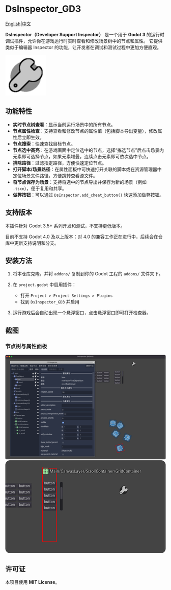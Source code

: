 # DsInspector_GD3

[English](README.md)|[中文](README_zh.md)

**DsInspector（Developer Support Inspector）** 是一个用于 **Godot 3** 的运行时调试插件，允许你在游戏运行时实时查看和修改场景树中的节点和属性。
它提供类似于编辑器 Inspector 的功能，让开发者在调试和测试过程中更加方便直观。

![screenshot](addons/ds_inspector_gd3/Icon.png)

## 功能特性

* **实时节点树查看**：显示当前运行场景中的所有节点。
* **节点属性检查**：支持查看和修改节点的属性值（包括脚本导出变量），修改属性后立即生效。
* **节点搜索**：快速查找目标节点。
* **节点选中高亮**：在游戏画面中定位选中的节点，选择“拣选节点”后点击场景内元素即可选择节点，如果元素堆叠，连续点击元素即可依次选中节点。
* **排除路径**：过滤指定路径，方便快速定位节点。
* **打开脚本/场景路径**：在属性面板中可快速打开关联的脚本或在资源管理器中定位场景文件路径，方便跳转查看源文件。
* **将节点保存为场景**：支持将选中的节点导出并保存为新的场景（例如 `.tscn`），便于复用和共享。
* **做弊按钮**：可以通过 `DsInspector.add_cheat_button()` 快速添加做弊按钮。

## 支持版本

本插件针对 Godot 3.5+ 系列开发和测试，不支持更低版本。

目前不支持 Godot 4.0 及以上版本：对 4.0 的兼容工作正在进行中，后续会在仓库中更新支持说明和分支。

## 安装方法

1. 将本仓库克隆，并将 `addons/` 复制到你的 Godot 工程的 `addons/` 文件夹下。

2. 在 `project.godot` 中启用插件：

   * 打开 `Project > Project Settings > Plugins`
   * 找到 `DsInspector_GD3` 并启用

3. 运行游戏后会自动出现一个悬浮窗口，点击悬浮窗口即可打开检查器。

## 截图

### 节点树与属性面板

![screenshot](docs/img1.png)
![screenshot](docs/img2.png)

## 许可证

本项目使用 **MIT License**。
